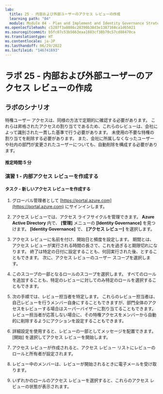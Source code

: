 ```yaml
---
lab:
  title: 25 - 内部および外部ユーザーのアクセス レビューの作成
  learning path: "04"
  module: Module 04 - Plan and Implement and Identity Governance Strategy
ms.openlocfilehash: c5207f3a8886c28390b38d3e1387168ca1d65021
ms.sourcegitcommit: b5fc07c53b5663eaa1883cf38b70c57cd88470ca
ms.translationtype: HT
ms.contentlocale: ja-JP
ms.lasthandoff: 06/29/2022
ms.locfileid: "146741693"
---
```

# <a name="lab-25---creating-access-reviews-for-internal-and-external-users"></a>ラボ 25 - 内部および外部ユーザーのアクセス レビューの作成  

## <a name="lab-scenario"></a>ラボのシナリオ

特権ユーザー アクセスは、同様の方法で定期的に確認する必要があります。  これらは昇格されたアクセスの割り当てであるため、これらのレビューは、会社によって識別された一貫した基準で行う必要があります。  未使用の不要な特権の割り当てを削除する必要があります。  また、会社に所属しなくなったユーザーや社内の部門が変更されたユーザーについても、自動削除を構成する必要があります。

#### <a name="estimated-time-5-minutes"></a>推定時間:5 分

### <a name="exercise-1---create-an-internal-access-review"></a>演習 1 - 内部アクセス レビューを作成する

#### <a name="task---create-a-new-access-review"></a>タスク - 新しいアクセス レビューを作成する

1. グローバル管理者として [https://portal.azure.com](https://portal.azure.com) にサインインします。

2. アクセス レビューでは、アクセス ライフサイクルを管理できます。  **Azure Active Directory** 内で、 **[管理]** メニューの **[Identity Governance]** を見つけます。  **[Identity Governance]** で、 **[アクセス レビュー]** を選択します。

3. アクセス レビューに名前を付け、開始日と頻度を設定します。 期間とは、アクセス レビューが実行される時間の長さで、これを過ぎると期限切れになります。  終了は特定の日付に設定することも、何回実行された後、とすることもできます。  次に、アクセス レビューのユーザー スコープを選択します。

4. このスコープの一部となるロールのスコープを選択します。  すべてのロールを追加することも、特定のレビューに対してのみ特定のロールを選択することもできます。 

5. 次の手順では、レビュー担当者を特定します。  これらのレビュー担当者は、自己レビューを行うメンバー自身にすることもできますが、部門全体のアクセスをレビューする場合はスーパーバイザーに割り当てることもできます。 レビュー担当者が応答しない場合に、その特権アクセスをメンバーから自動的に削除するようにアクションを設定することもできます。

6. 詳細設定を使用すると、レビューの一部としてメッセージを配置できます。  [開始] を選択してアクセス レビューを開始します。

7. アクセス レビューが作成されると、アクセス レビュー リストにレビューのロールと所有者が設定されます。

8. レビュー中のメンバーは、レビューが開始されるときに電子メールを受け取ります。

9. いずれかのロールのアクセス レビューを選択すると、これらのアクセス レビューの状態が表示されます。

